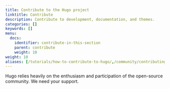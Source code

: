 ```yaml
---
title: Contribute to the Hugo project
linktitle: Contribute
description: Contribute to development, documentation, and themes.
categories: []
keywords: []
menu:
  docs:
    identifier: contribute-in-this-section
    parent: contribute
    weight: 10
weight: 10
aliases: [/tutorials/how-to-contribute-to-hugo/,/community/contributing/]
---
```


Hugo relies heavily on the enthusiasm and participation of the open-source community. We need your support.
